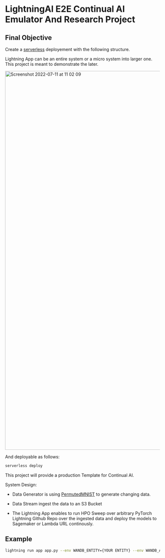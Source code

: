 # LightningAI E2E Continual AI Emulator And Research Project 


## Final Objective

Create a [serverless](https://www.serverless.com/) deployement with the following structure. 

Lightning App can be an entire system or a micro system into larger one. This project is meant to demonstrate the later. 

<img width="1234" alt="Screenshot 2022-07-11 at 11 02 09" src="https://user-images.githubusercontent.com/12861981/178240180-37a6e92a-2465-4ac6-a087-e7ef003d244a.png">

And deployable as follows:

```bash
serverless deploy
```

This project will provide a production Template for Continual AI.  

System Design:

- Data Generator is using [PermutedMNIST](https://avalanche.continualai.org/getting-started/learn-avalanche-in-5-minutes#classic-benchmarks) to generate changing data.

- Data Stream ingest the data to an S3 Bucket

- The Lightning App enables to run HPO Sweep over arbitrary PyTorch Lightning Github Repo over the ingested data and deploy the models to Sagemaker or Lambda URL continously.

## Example

```bash
lightning run app app.py --env WANDB_ENTITY={YOUR ENTITY} --env WANDB_API_KEY={YOUR KEY}
```
